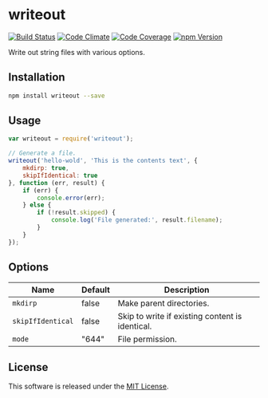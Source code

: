 writeout
==========

<!-- Badge Start -->
<a name="badges"></a>

[![Build Status][bd_travis_shield_url]][bd_travis_url]
[![Code Climate][bd_codeclimate_shield_url]][bd_codeclimate_url]
[![Code Coverage][bd_codeclimate_coverage_shield_url]][bd_codeclimate_url]
[![npm Version][bd_npm_shield_url]][bd_npm_url]

[bd_repo_url]: https://github.com/okunishinishi/node-writeout
[bd_travis_url]: http://travis-ci.org/okunishinishi/node-writeout
[bd_travis_shield_url]: http://img.shields.io/travis/okunishinishi/node-writeout.svg?style=flat
[bd_license_url]: https://github.com/okunishinishi/node-writeout/blob/master/LICENSE
[bd_codeclimate_url]: http://codeclimate.com/github/okunishinishi/node-writeout
[bd_codeclimate_shield_url]: http://img.shields.io/codeclimate/github/okunishinishi/node-writeout.svg?style=flat
[bd_codeclimate_coverage_shield_url]: http://img.shields.io/codeclimate/coverage/github/okunishinishi/node-writeout.svg?style=flat
[bd_gemnasium_url]: https://gemnasium.com/okunishinishi/node-writeout
[bd_gemnasium_shield_url]: https://gemnasium.com/okunishinishi/node-writeout.svg
[bd_npm_url]: http://www.npmjs.org/package/writeout
[bd_npm_shield_url]: http://img.shields.io/npm/v/writeout.svg?style=flat

<!-- Badge End -->


<!-- Description Start -->
<a name="description"></a>

Write out string files with various options.

<!-- Description End -->



<!-- Sections Start -->
<a name="sections"></a>

Installation
-----

```bash
npm install writeout --save
```

Usage
----

```javascript
var writeout = require('writeout');

// Generate a file.
writeout('hello-wold', 'This is the contents text', {
    mkdirp: true,
    skipIfIdentical: true
}, function (err, result) {
    if (err) {
        console.error(err);
    } else {
        if (!result.skipped) {
            console.log('File generated:', result.filename);
        }
    }
});
```
Options
-----

| Name | Default | Description |
| --- | --- | --- |
| `mkdirp` | false | Make parent directories. |
| `skipIfIdentical` | false | Skip to write if existing content is identical. ||
| `mode` | "644" | File permission. |

<!-- Sections Start -->


<!-- LICENSE Start -->
<a name="license"></a>

License
-------
This software is released under the [MIT License](https://github.com/okunishinishi/node-writeout/blob/master/LICENSE).

<!-- LICENSE End -->


